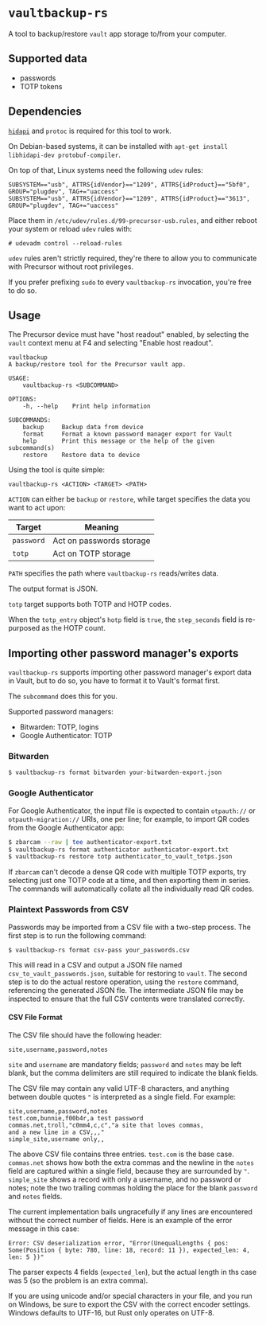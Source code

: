 # `vaultbackup-rs`

A tool to backup/restore `vault` app storage to/from your computer.

## Supported data

 - passwords
 - TOTP tokens

## Dependencies

[`hidapi`](https://github.com/libusb/hidapi) and `protoc` is required for this tool to work.

On Debian-based systems, it can be installed with `apt-get install libhidapi-dev protobuf-compiler`.

On top of that, Linux systems need the following `udev` rules:

```udev
SUBSYSTEM=="usb", ATTRS{idVendor}=="1209", ATTRS{idProduct}=="5bf0", GROUP="plugdev", TAG+="uaccess"
SUBSYSTEM=="usb", ATTRS{idVendor}=="1209", ATTRS{idProduct}=="3613", GROUP="plugdev", TAG+="uaccess"
```

Place them in `/etc/udev/rules.d/99-precursor-usb.rules`, and either reboot your system or reload `udev` rules with:

```
# udevadm control --reload-rules
```

`udev` rules aren't strictly required, they're there to allow you to communicate with Precursor without root privileges.

If you prefer prefixing `sudo` to every `vaultbackup-rs` invocation, you're free to do so.

## Usage

The Precursor device must have "host readout" enabled, by selecting the `vault` context menu at F4
and selecting "Enable host readout".

```
vaultbackup
A backup/restore tool for the Precursor vault app.

USAGE:
    vaultbackup-rs <SUBCOMMAND>

OPTIONS:
    -h, --help    Print help information

SUBCOMMANDS:
    backup     Backup data from device
    format     Format a known password manager export for Vault
    help       Print this message or the help of the given subcommand(s)
    restore    Restore data to device
```

Using the tool is quite simple:

```
vaultbackup-rs <ACTION> <TARGET> <PATH>
```

`ACTION` can either be `backup` or `restore`, while target specifies the data you want to act upon:

| Target  | Meaning  |
|---|---|
|`password`|Act on passwords storage|
|`totp`|Act on TOTP storage|

`PATH` specifies the path where `vaultbackup-rs` reads/writes data.

The output format is JSON.

`totp` target supports both TOTP and HOTP codes.

When the `totp_entry` object's `hotp` field is `true`, the `step_seconds` field is re-purposed as the HOTP count.

## Importing other password manager's exports

`vaultbackup-rs` supports importing other password manager's export data in Vault, but to do so, you have to format it to Vault's format first.

The `subcommand` does this for you.

Supported password managers:
 - Bitwarden: TOTP, logins
 - Google Authenticator: TOTP

### Bitwarden

```bash
$ vaultbackup-rs format bitwarden your-bitwarden-export.json
```

### Google Authenticator

For Google Authenticator, the input file is expected to contain
`otpauth://` or `otpauth-migration://` URIs, one per line; for example,
to import QR codes from the Google Authenticator app:

```bash
$ zbarcam --raw | tee authenticator-export.txt
$ vaultbackup-rs format authenticator authenticator-export.txt
$ vaultbackup-rs restore totp authenticator_to_vault_totps.json
```

If `zbarcam` can't decode a dense QR code with multiple TOTP exports, try selecting just one TOTP code at a time, and then exporting them in series. The commands will automatically collate all the individually read QR codes.

### Plaintext Passwords from CSV

Passwords may be imported from a CSV file with a two-step process. The first step is to run the following command:

```bash
$ vaultbackup-rs format csv-pass your_passwords.csv
```

This will read in a CSV and output a JSON file named `csv_to_vault_passwords.json`, suitable for restoring to `vault`. The second step is to do the actual restore operation, using the `restore` command, referencing the generated JSON fle. The intermediate JSON file may be inspected to ensure that the full CSV contents were translated correctly.

#### CSV File Format

The CSV file should have the following header:

```
site,username,password,notes
```

`site` and `username` are mandatory fields; `password` and `notes` may be left blank, but the comma delimiters are still required to indicate the blank fields.

The CSV file may contain any valid UTF-8 characters, and anything between double quotes `"` is interpreted as a single field. For example:

```
site,username,password,notes
test.com,bunnie,f00b4r,a test password
commas.net,troll,"c0mm4,c,c","a site that loves commas,
and a new line in a CSV,,,"
simple_site,username only,,
```

The above CSV file contains three entries. `test.com` is the base case. `commas.net` shows how both the extra commas and the newline in the `notes` field are captured within a single field, because they are surrounded by `"`. `simple_site` shows a record with only a username, and no password or notes; note the two trailing commas holding the place for the blank `password` and `notes` fields.

The current implementation bails ungracefully if any lines are encountered without the correct number of fields. Here is an example of the error message in this case:

```
Error: CSV deserialization error, "Error(UnequalLengths { pos: Some(Position { byte: 780, line: 18, record: 11 }), expected_len: 4, len: 5 })"
```

The parser expects 4 fields (`expected_len`), but the actual length in ths case was 5 (so the problem is an extra comma).

If you are using unicode and/or special characters in your file, and you run on Windows, be sure to export the CSV with the correct encoder settings. Windows defaults to UTF-16, but Rust only operates on UTF-8.
